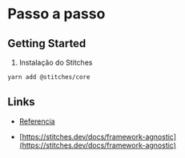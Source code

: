 # Passo a passo

## Getting Started

1. Instalação do Stitches

```bash
yarn add @stitches/core
```


## Links

 - [Referencia](https://www.youtube.com/watch?v=c_hrvOaZRNo&t=815s)  
 

 - [https://stitches.dev/docs/framework-agnostic](https://stitches.dev/docs/framework-agnostic) 